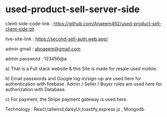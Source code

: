 # used-product-sell-server-side

cleint-side-code-link : https://github.com/Anaeem462/used-product-sell-client-side.git

live-site-link : https://second-sell-auth.web.app/

admin gmail : abnaeem@gmail.com

admin password : 123456@a

a) That is a Full stack website & this Site is made for resale used mobile.

b) Email passwords and Google log-in/sign-up are used here for authentication with firebase. 		    Admin / Seller / Buyer roles are used here for authorization with Database.

c) For payment, the Stripe payment gateway is used here.

Technology : React,tailwind,daisyUi,toastify,express js , Mongodb

